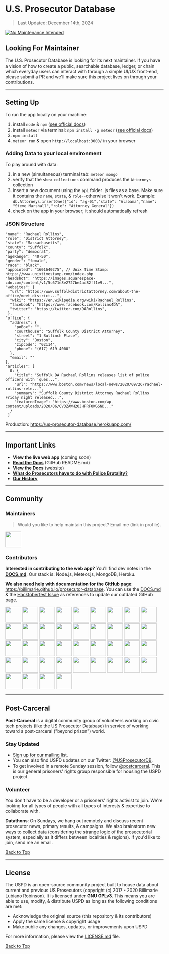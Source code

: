 # U.S. Prosecutor Database
> Last Updated: December 14th, 2024

[![No Maintenance Intended](http://unmaintained.tech/badge.svg)](http://unmaintained.tech/)

## Looking For Maintainer
The U.S. Prosecutor Database is looking for its next maintainer. If you have a vision of how to create a public, searchable database, ledger, or chain which everyday users can interact with through a simple UI/UX front-end, please submit a PR and we'll make sure this project lives on through your contributions.

---

## Setting Up

To run the app locally on your machine:

1. install `node` & `npm` ([see official docs](https://www.npmjs.com/get-npm))
2. install `meteor` via terminal: `npm install -g meteor` ([see official docs]([https://www.meteor.com/install](https://v2-docs.meteor.com/install.html#installation)))
3. `npm install`
4. `meteor run` & open `http://localhost:3000/` in your browser

### Adding Data to your local environment

To play around with data:

1. in a new (simultaneous) terminal tab: `meteor mongo`
2. verify that the `show collections` command produces the `Attorneys` collection
3. insert a new document using the `api` folder .js files as a base. Make sure it contains the `name`, `state`, & `role`--otherwise it won't work. Example: `db.Attorneys.insertOne({"id": "ag-01","state": "Alabama","name": "Steve Marshall","role": "Attorney General"})`
4. check on the app in your browser; it should automatically refresh

### JSON Structure

```
"name": "Rachael Rollins",
"role": "District Attorney",
"state": "Massachusetts",
"county": "Suffolk",
"party": "democrat",
"ageRange": "40-50",
"gender": "female",
"race": "black",
"appointed": "1601640275", // Unix Time Stamp: https://www.unixtimestamp.com/index.php
"headshot": "https://images.squarespace-cdn.com/content/v1/5c671e8e2727be4ad82ff1e9...",
"websites": {
  "url": "https://www.suffolkdistrictattorney.com/about-the-office/meet-district...",
  "wiki": "https://en.wikipedia.org/wiki/Rachael_Rollins",
  "facebook": "https://www.facebook.com/Rollins4DA",
  "twitter": "https://twitter.com/DARollins",
 },
"office": {
  "address": {
    "poBox": "",
    "courthouse": "Suffolk County District Attorney",
    "street": "1 Bulfinch Place",
    "city": "Boston",
    "zipcode": "02114",
    "phone": "(617) 619-4000"
  },
  "email": ""
},
"articles": [
  0: {
    "title": "Suffolk DA Rachael Rollins releases list of police officers with ‘ques...",
    "url": "https://www.boston.com/news/local-news/2020/09/26/rachael-rollins-rele...",
    "summary": "Suffolk County District Attorney Rachael Rollins Friday night released...",
    "featuredImage": "https://www.boston.com/wp-content/uploads/2020/06/CV3ZAWH2OJHFRFOWGSND..."
  }
 ]
```

Production: https://us-prosecutor-database.herokuapp.com/

---

## Important Links
- **View the live web app** (coming soon)
- **[Read the Docs](https://github.com/billimarie/prosecutor-database/blob/master/DOCS.md)** (GitHub README.md)
- **[View the Docs](https://billimarie.github.io/prosecutor-database/)** (website)
- **[What do Prosecutors have to do with Police Brutality?](https://github.com/billimarie/prosecutor-database/blob/master/DOCS.md#0-history-why-prosecutors)**
- **[Our History](https://github.com/billimarie/prosecutor-database/blob/master/DOCS.md#1-overview)**

---

## Community

### Maintainers
> Would you like to help maintain this project? Email me (link in profile).

<a href="https://github.com/billimarie" target="_blank"><img src="https://avatars1.githubusercontent.com/u/6895471?s=60&v=4" width="50px"></a>

### Contributors

**Interested in contributing to the web app?** You'll find dev notes in the [**DOCS.md**](https://github.com/billimarie/prosecutor-database/blob/master/DOCS.md). Our stack is: Node.js, Meteor.js, MongoDB, Heroku.

**We also need help with documentation for the GitHub page**: https://billimarie.github.io/prosecutor-database. You can use the [DOCS.md](https://github.com/billimarie/prosecutor-database/blob/master/DOCS.md) & the [Hacktoberfest Issue](https://github.com/billimarie/prosecutor-database/issues/80) as references to update our outdated GitHub page.

<a href="https://github.com/billimarie" target="_blank"><img src="https://avatars1.githubusercontent.com/u/6895471?s=60&v=4" width="50px"></a> <a href="https://github.com/dbhatia247" target="_blank"><img src="https://avatars2.githubusercontent.com/u/28025453?s=60&v=4" width="50px"></a> <a href="https://github.com/maxxgl" target="_blank"><img src="https://avatars0.githubusercontent.com/u/20944914?s=60&v=4" width="50px"></a> <a href="https://github.com/taylor-brudos" target="_blank"><img src="https://avatars3.githubusercontent.com/u/39247698?s=60&v=4" width="50px"></a> <a href="https://github.com/ryanwardle" target="_blank"><img src="https://avatars2.githubusercontent.com/u/37915565?s=60&v=4" width="50px"></a> <a href="https://github.com/Thai56" target="_blank"><img src="https://avatars1.githubusercontent.com/u/16358617?s=60&v=4" width="50px"></a> <a href="https://github.com/wnorrad" target="_blank"><img src="https://avatars0.githubusercontent.com/u/29986200?s=60&v=4" width="50px"></a> <a href="https://github.com/rcalimlim" target="_blank"><img src="https://avatars0.githubusercontent.com/u/13503461?s=60&v=4" width="50px"></a> <a href="https://github.com/jeremyfiel" target="_blank"><img src="https://avatars3.githubusercontent.com/u/32110157?s=60&v=4" width="50px"></a> <a href="https://github.com/davidth4ever2" target="_blank"><img src="https://avatars3.githubusercontent.com/u/2314743?s=60&v=4" width="50px"></a> <a href="https://github.com/baconbones" target="_blank"><img src="https://avatars0.githubusercontent.com/u/40526815?s=60&v=4" width="50px"></a> <a href="https://github.com/MilesHamilton" target="_blank"><img src="https://avatars3.githubusercontent.com/u/46730797?s=60&v=4" width="50px"></a> <a href="https://github.com/Cybeeee" target="_blank"><img src="https://avatars1.githubusercontent.com/u/40544593?s=60&v=4" width="50px"></a> <a href="https://github.com/aminamos" target="_blank"><img src="https://avatars0.githubusercontent.com/u/26092352?s=120&v=4" width="50px"></a> <a href="https://github.com/VirtualVulture" target="_blank"><img src="https://avatars1.githubusercontent.com/u/17329142?s=88&v=4" width="50px"></a> <a href="https://github.com/emilyedalton" target="_blank"><img src="https://avatars2.githubusercontent.com/u/42655908?s=88&u=89b9dc741860701a302a79e1f69779caae643d0e&v=4" width="50px"></a> <a href="https://github.com/matthewgallo" target="_blank"><img src="https://avatars2.githubusercontent.com/u/10215203?s=88&u=342de932ab4cc7469eb92562d0e191dcdb6596ed&v=4" width="50px"></a> <a href="https://github.com/06b" target="_blank"><img src="https://avatars3.githubusercontent.com/u/1302542?s=460&u=2c6fda3da88e62ea04fb5baa7d2bd88a6f1794c1&v=4" width="50px" /></a> <a href="https://github.com/BlakeCampbells" target="_blank"><img src="https://avatars1.githubusercontent.com/u/6901655?s=460&u=a0e3506221f4ab5b27ba680d0fdeeeaa795b6fd9&v=4" width="50px" /></a> <a href="https://github.com/caseyryan22465" target="_blank"><img src="https://avatars3.githubusercontent.com/u/39289308?s=460&v=4" width="50px" /></a> <a href="https://github.com/a-s-ahmed" target="_blank"><img src="https://avatars1.githubusercontent.com/u/59892479?s=400&v=4" width="50px" /></a> <a href="https://github.com/hicks2evan" target="_blank"><img src="https://avatars1.githubusercontent.com/u/23247607?s=460&u=f431135eea1346df4155f63e3a026b68fd3e4f4c&v=4" width="50px" /></a> <a href="https://github.com/banjtheman" target="_blank"><img src="https://avatars1.githubusercontent.com/u/696254?s=400&u=488260c17dbe0bf857caa9f642c4b6d47b664df4&v=4" width="50px" /></a> <a href="https://github.com/mattkduran" target="_blank"><img src="https://avatars2.githubusercontent.com/u/19656092?s=460&v=4" width="50px" /></a> <a href="https://github.com/xingwang" target="_blank"><img src="https://avatars3.githubusercontent.com/u/744584?s=460&v=4" width="50px" /></a> <a href="https://github.com/baspalinckx" target="_blank"><img src="https://avatars2.githubusercontent.com/u/27728063?s=400&u=f1fc422bee245da952d88a98fe1ac9ec3eb60afb&v=4" width="50px" /></a> <a href="https://github.com/satanb4" target="_blank"><img src="https://avatars0.githubusercontent.com/u/26685910?s=400&u=54abb55fbc9d9c7c35e219a654d23eaa3d043495&v=4" width="50px" /></a> <a href="https://github.com/michaelknowles" target="_blank"><img src="https://avatars3.githubusercontent.com/u/738582?s=460&v=4" width="50px" /></a> <a href="https://github.com/treyarte" target="_blank"><img src="https://avatars1.githubusercontent.com/u/21246112?s=460&u=c695519d25c0c631ba1a2cac107e0a632b215c97&v=4" width="50px" /></a> <a href="https://github.com/puentejose" target="_blank"><img src="https://avatars3.githubusercontent.com/u/17868919?s=460&u=6318335f25f3da6024305a90031f8ba4fe45a262&v=4" width="50px" /></a> <a href="https://github.com/zoe7" target="_blank"><img src="https://avatars2.githubusercontent.com/u/3652786?s=460&u=97875938ea2cc0d27f32ee35760000a4d818be86&v=4" width="50px" /></a> <a href="https://github.com/fedGL/" target="_blank"><img src="https://avatars3.githubusercontent.com/u/30448072?s=460&u=30478d20849f916f8bdb3cd06d53e73be6f33cdd&v=4" width="50px" /></a> <a href="https://github.com/alain-pham" target="_blank"><img src="https://avatars3.githubusercontent.com/u/31744581?s=460&u=265c199f89be13bebfe6f9ddfbc735bf958db12a&v=4" width="50px" /></a> <a href="https://github.com/shariq1989" target="_blank"><img src="https://avatars3.githubusercontent.com/u/2559167?s=460&u=c5d43a563e79384f9715152aca7514221e9471b5&v=4" width="50px" /></a> <a href="https://github.com/dmtrek14" target="_blank"><img src="https://avatars0.githubusercontent.com/u/3666105?s=460&u=dbe14b51f09cb0c25fc92374c4c36b86ab5b4b0f&v=4" width="50px" /></a> <a href="https://github.com/anjanaMA" target="_blank"><img src="https://avatars1.githubusercontent.com/u/47097652?s=460&v=4" width="50px" /></a> <a href="https://github.com/dmtrek14" target="_blank"><img src="https://avatars0.githubusercontent.com/u/3666105?s=460&u=dbe14b51f09cb0c25fc92374c4c36b86ab5b4b0f&v=4" width="50px" /></a> <a href="https://github.com/anjanaMA" target="_blank"><img src="https://avatars1.githubusercontent.com/u/47097652?s=460&v=4" width="50px" /></a> <a href="https://github.com/ryanmcf10" target="_blank"><img src="https://avatars0.githubusercontent.com/u/6777834?s=400&u=efe83478f475d34d89d6c96b1dca0d746be2656c&v=4" width="50px" /></a> <a href="https://github.com/ieshiawm" target="_blank"><img src="https://avatars.githubusercontent.com/u/20235726" width="50px" /></a>

---

## Post-Carceral

**Post-Carceral** is a digital community group of volunteers working on civic tech projects (like the US Prosecutor Database) in service of working toward a post-carceral ("beyond prison") world.

### Stay Updated

- [Sign up for our mailing list](http://eepurl.com/dqPQdL).
- You can also find USPD updates on our Twitter: [@USProsecutorDB](https://twitter.com/USProsecutorDB).
- To get involved in a remote Sunday session, follow [@postcarceral](https://twitter.com/postcarceral). This is our general prisoners' rights group responsible for housing the USPD project.

### Volunteer

You don't have to be a developer or a prisoners' rights activist to join. We're looking for all types of people with all types of interests & expertise to collaborate with.

**Datathons**: On Sundays, we hang out remotely and discuss recent prosecutor news, primary results, & campaigns. We also brainstorm new ways to collect data (considering the strange logic of the prosecutorial system, especially as it differs between localities & regions). If you'd like to join, send me an email.

[Back to Top](#us-prosecutor-database)

---

## License

The USPD is an open-source community project built to house data about current and previous US Prosecutors (copyright (c) 2017 - 2020 Billimarie Lubiano Robinson). It is licensed under **GNU GPLv3**. This means you are able to use, modify, & distribute USPD as long as the following conditions are met:
- Acknowledge the original source (this repository & its contributors)
- Apply the same license & copyright usage
- Make public any changes, updates, or improvements upon USPD

For more information, please view the [LICENSE.md](/.github/license.md) file.

[Back to Top](#us-prosecutor-database)
